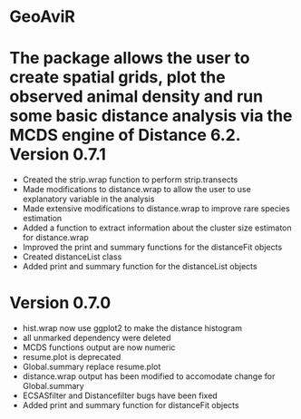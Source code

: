 GeoAviR
=======
The package allows the user to create spatial grids, plot the observed animal density and run some basic distance analysis via the MCDS engine of Distance 6.2.
Version 0.7.1
=======
* Created the strip.wrap function to perform strip.transects
* Made modifications to distance.wrap to allow the user to use explanatory variable in the analysis
* Made extensive modifications to distance.wrap to improve rare species estimation
* Added a function to extract information about the cluster size estimaton for distance.wrap
* Improved the print and summary functions for the distanceFit objects
* Created distanceList class
* Added print and summary function for the distanceList objects

Version 0.7.0
=======
* hist.wrap now use ggplot2 to make the distance histogram
* all unmarked dependency were deleted
* MCDS functions output are now numeric
* resume.plot is deprecated
* Global.summary replace resume.plot
* distance.wrap output has been modified to accomodate change for Global.summary
* ECSASfilter and Distancefilter bugs have been fixed
* Added print and summary function for distanceFit objects
